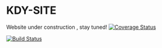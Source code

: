 # KDY-SITE
Website under construction , stay tuned!
[![Coverage Status](https://coveralls.io/repos/github/TAS-7/KDY-SITE/badge.svg?branch=master&service=github)](https://coveralls.io/github/TAS-7/KDY-SITE?branch=master)


[![Build Status](https://travis-ci.org/TAS-7/KDY-SITE.svg?branch=master)](https://travis-ci.org/TAS-7/KDY-SITE/)


